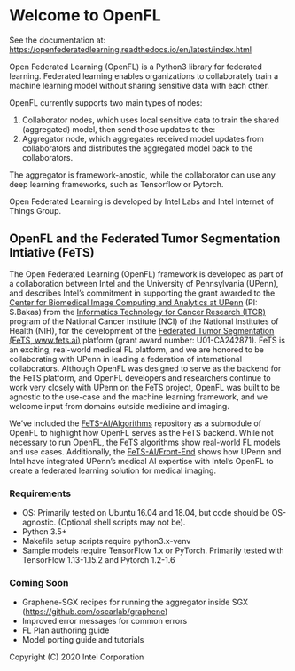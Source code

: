 # Welcome to OpenFL

See the documentation at: https://openfederatedlearning.readthedocs.io/en/latest/index.html

Open Federated Learning (OpenFL) is a Python3 library for federated learning. Federated learning enables organizations to collaborately train a machine learning model without sharing sensitive data with each other.

OpenFL currently supports two main types of nodes:
1. Collaborator nodes, which uses local sensitive data to train the shared (aggregated) model, then send those updates to the:
2. Aggregator node, which aggregates received model updates from collaborators and distributes the aggregated model back to the collaborators.

The aggregator is framework-anostic, while the collaborator can use any deep learning frameworks, such as Tensorflow or Pytorch.

Open Federated Learning is developed by Intel Labs and Intel Internet of Things Group.

## OpenFL and the Federated Tumor Segmentation Intiative (FeTS)

The Open Federated Learning (OpenFL) framework is developed as part of a collaboration between Intel and the University of Pennsylvania (UPenn), and describes Intel’s commitment in supporting the grant awarded to the [Center for Biomedical Image Computing and Analytics at UPenn](https://www.cbica.upenn.edu/) (PI: S.Bakas) from the [Informatics Technology for Cancer Research (ITCR)](https://itcr.cancer.gov/) program of the National Cancer Institute (NCI) of the National Institutes of Health (NIH), for the development of the [Federated Tumor Segmentation (FeTS, www.fets.ai)](https://www.fets.ai/) platform (grant award number: U01-CA242871). FeTS is an exciting, real-world medical FL platform, and we are honored to be collaborating with UPenn in leading a federation of international collaborators. Although OpenFL was designed to serve as the backend for the FeTS platform, and OpenFL developers and researchers continue to work very closely with UPenn on the FeTS project, OpenFL was built to be agnostic to the use-case and the machine learning framework, and we welcome input from domains outside medicine and imaging.

We’ve included the [FeTS-AI/Algorithms](https://github.com/FETS-AI/Algorithms) repository as a submodule of OpenFL to highlight how OpenFL serves as the FeTS backend. While not necessary to run OpenFL, the FeTS algorithms show real-world FL models and use cases. Additionally, the [FeTS-AI/Front-End](https://github.com/FETS-AI/Front-End) shows how UPenn and Intel have integrated UPenn’s medical AI expertise with Intel’s OpenFL to create a federated learning solution for medical imaging. 

### Requirements

- OS: Primarily tested on Ubuntu 16.04 and 18.04, but code should be OS-agnostic. (Optional shell scripts may not be).
- Python 3.5+
- Makefile setup scripts require python3.x-venv
- Sample models require TensorFlow 1.x or PyTorch. Primarily tested with TensorFlow 1.13-1.15.2 and Pytorch 1.2-1.6 

### Coming Soon
- Graphene-SGX recipes for running the aggregator inside SGX (https://github.com/oscarlab/graphene)
- Improved error messages for common errors
- FL Plan authoring guide
- Model porting guide and tutorials

Copyright (C) 2020 Intel Corporation
